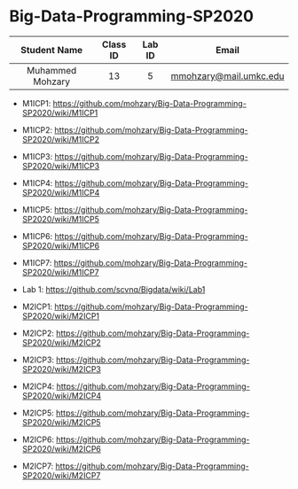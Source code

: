 # Big-Data-Programming-SP2020

| Student Name | Class ID | Lab ID | Email |
| :------: | :------: | :------: | :------: |
| Muhammed Mohzary | 13 |  5 | mmohzary@mail.umkc.edu |




- M1ICP1: https://github.com/mohzary/Big-Data-Programming-SP2020/wiki/M1ICP1

- M1ICP2: https://github.com/mohzary/Big-Data-Programming-SP2020/wiki/M1ICP2

- M1ICP3: https://github.com/mohzary/Big-Data-Programming-SP2020/wiki/M1ICP3

- M1ICP4: https://github.com/mohzary/Big-Data-Programming-SP2020/wiki/M1ICP4

- M1ICP5: https://github.com/mohzary/Big-Data-Programming-SP2020/wiki/M1ICP5

- M1ICP6: https://github.com/mohzary/Big-Data-Programming-SP2020/wiki/M1ICP6

- M1ICP7: https://github.com/mohzary/Big-Data-Programming-SP2020/wiki/M1ICP7

- Lab 1: https://github.com/scvnq/Bigdata/wiki/Lab1

- M2ICP1: https://github.com/mohzary/Big-Data-Programming-SP2020/wiki/M2ICP1

- M2ICP2: https://github.com/mohzary/Big-Data-Programming-SP2020/wiki/M2ICP2

- M2ICP3: https://github.com/mohzary/Big-Data-Programming-SP2020/wiki/M2ICP3

- M2ICP4: https://github.com/mohzary/Big-Data-Programming-SP2020/wiki/M2ICP4

- M2ICP5: https://github.com/mohzary/Big-Data-Programming-SP2020/wiki/M2ICP5

- M2ICP6: https://github.com/mohzary/Big-Data-Programming-SP2020/wiki/M2ICP6

- M2ICP7: https://github.com/mohzary/Big-Data-Programming-SP2020/wiki/M2ICP7

